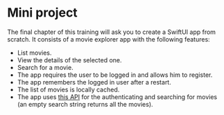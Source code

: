 # Mini project

The final chapter of this training will ask you to create a SwiftUI app from scratch.
It consists of a movie explorer app with the following features:

- List movies.
- View the details of the selected one.
- Search for a movie.
- The app requires the user to be logged in and allows him to register.
- The app remembers the logged in user after a restart.
- The list of movies is locally cached.
- The app uses [this API](https://vue-js-backend.herokuapp.com/api-docs/#/) for the authenticating and searching for movies (an empty search string returns all the movies).